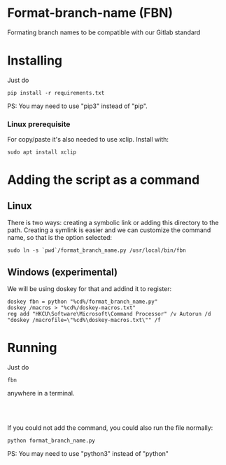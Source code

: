 # Format-branch-name (FBN)
Formating branch names to be compatible with our Gitlab standard

# Installing
Just do
```
pip install -r requirements.txt
```
PS: You may need to use "pip3" instead of "pip".


### Linux prerequisite
For copy/paste it's also needed to use xclip. Install with:
```
sudo apt install xclip
```

# Adding the script as a command
## Linux
There is two ways: creating a symbolic link or adding this directory to the path. Creating a symlink is easier and we can customize the command name, so that is the option selected:
```
sudo ln -s `pwd`/format_branch_name.py /usr/local/bin/fbn
```

## Windows (experimental)
We will be using doskey for that and addind it to register:
```
doskey fbn = python "%cd%/format_branch_name.py"
doskey /macros > "%cd%/doskey-macros.txt"
reg add "HKCU\Software\Microsoft\Command Processor" /v Autorun /d "doskey /macrofile=\"%cd%\doskey-macros.txt\"" /f
```

# Running
Just do
```
fbn
```
anywhere in a terminal.

<br><br>

If you could not add the command, you could also run the file normally:
```
python format_branch_name.py
```
PS: You may need to use "python3" instead of "python"